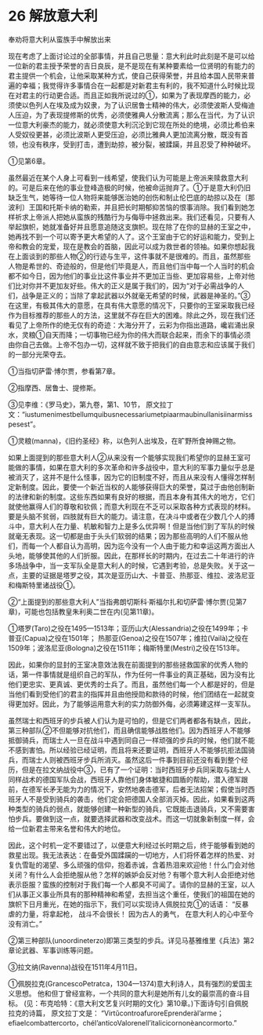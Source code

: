 # 26 解放意大利

奉劝将意大利从蛮族手中解放出来

现在考虑了上面讨论过的全部事情，并且自己思量：意大利此时此刻是不是可以给一位新的君主授予荣誉的吉日良辰，是不是现在有某种要素给一位贤明的有能力的君主提供一个机会，让他采取某种方式，使自己获得荣誉，并且给本国人民带来普遍的幸福；我觉得许多事情合在一起都是对新君主有利的，我不知道什么时候比现在对君主的行动更合适。而且正如我所说过的①，如果为了表现摩西的能力，必须使以色列人在埃及成为奴隶，为了认识居鲁士精神的伟大，必须使波斯人受梅迪人压迫，为了表现提修斯的优秀，必须使雅典人分散流离；那么在当代，为了认识一位意大利豪杰的能力，就必须使意大利沉沦到它现在所处的绝境，必须比希伯来人受奴役更甚，必须比波斯人更受压迫，必须比雅典人更加流离分散，既没有首领，也没有秩序，受到打击，遭到劫掠，被分裂，被蹂躏，并且忍受了种种破坏。

①见第6章。

虽然最近在某个人身上可看到一线希望，使我们认为可能是上帝派来赎救意大利的。可是后来在他的事业登峰造极的时候，他被命运抛弃了。①于是意大利仍旧缺乏生气，她等待一位人物将来能够医治她的创伤和制止伦巴底的劫掠以及在〔那波利〕王国和托斯卡纳的勒索，并且把长时期郁抑苦恼的恨事消除。我们看到她怎样祈求上帝派人把她从蛮族的残酷行为与侮辱中拯救出来。我们还看见，只要有人举起旗帜，她就准备好并且愿意追随这支旗帜。现在除了在你的显赫的王室之中，她再找不到一个可以寄予更大希望的人了。这个王室由于它的好运和能力，受到上帝和教会的宠爱，现在是教会的首脑，因此可以成为救世者的领袖。如果你想起我在上面谈到的那些人物②的行迹与生平，这件事就不是很难的。而且，虽然那些人物是希世的、奇迹般的，但是他们毕竟是人，而且他们当中每一个人当时的机会都不如今日，因为他们的事业比这件事业并不更加正当些、更加容易些，上帝对他们比对你并不更加友好些。伟大的正义是属于我们的，因为“对于必需战争的人们，战争是正义的；当除了拿起武器以外就毫无希望的时候，武器是神圣的。”③在这里，有极其伟大的意愿，在具有伟大意愿的情况下，只要你的王室采取我已经作为目标推荐的那些人的方法，这里就不存在巨大的困难。除此之外，现在我们还看见了上帝所作的绝无仅有的奇迹：大海分开了，云彩为你指出道路，巉岩涌出泉水，灵粮①自天而降；一切事物已经为你的伟大而联合起来，而余下的事情必须由你自己去做。上帝不包办一切，这样就不致于把我们的自由意志和应该属于我们的一部分光荣夺去。

①当指切萨雷·博尔贾，参看第7章。

②指摩西、居鲁士、提修斯。

③见李维：《罗马史》，第九卷，第1、10节，
原文拉丁文：“iustumenimestbellumquibusnecessariumetpiaarmaubinullanisiinarmisspesest”。

①灵粮(manna)，《旧约圣经》称，以色列人出埃及，在旷野所食神赐之物。

如果上面提到的那些意大利人②从来没有一个能够实现我们希望你的显赫王室可能做的事情，如果在意大利的多次革命和许多战役中，意大利的军事力量似乎总是被消灭了，这并不是什么怪事，因为它的旧制度不好，而且从来没有人懂得怎样制定新制度。因此，要使一个新近当权的人能够获得巨大的荣誉，莫过于由他创制新的法律和新的制度。这些东西如果有良好的根据，而且本身有其伟大的地方，它们就使他赢得人们的尊敬和钦佩；而意大利现在不乏可以采取各种方式表现的材料。要是头脑不贫弱，四肢就有巨大的能力。请注意，在决斗中或者在少数几个人的搏斗中，意大利人在力量、机敏和智力上是多么优异啊！但是当他们到了军队的时候就毫无表现。这一切都是由于头头们软弱的结果；因为那些高明的人们不服从他们，而每一个人都自认为高明，因为迄今没有一个人由于能力和幸运这两方面出人头地，能够使其他的人们折服。因此，在那样长的时期内，在过去二十年进行的许多场战争中，当一支军队全是意大利人的时候，它遇到考验，总是失败。关于这一点，主要的证据是塔罗之役，其次是亚历山大、卡普亚、热那亚、维拉、波洛尼亚和梅斯特里诸战役①。

②“上面提到的那些意大利人”当指弗朗切斯科·斯福尔扎和切萨雷·博尔贾(见第7章)，可能也包括教皇朱利奥二世在内(见第11章)。

①塔罗(Taro)之役在1495—1513年；亚历山大(Alessandria)之役在1499年；卡普亚(Capua)之役在1501年；
热那亚(Genoa)之役在1507年；维拉(Vailà)之役在1509年；波洛尼亚(Bologna)之役在1511年；梅斯特里(Mestri)之役在1513年。

因此，如果你的显封的王室决意效法我在前面提到的那些拯救国家的优秀人物的话，第一件事情就是组织自己的军队，作为任何一件事业的真正基础，因为没有比他们更忠实、更真诚、更优秀的士兵了。而且，虽然他们每一个人都是好的，但是当他们看到受他们的君主的指挥并且由他授勋和款待的时候，他们团结在一起就变得更加好。因此，为了能够运用意大利的实力防御外侮，必须筹建这样一支军队。

虽然瑞士和西班牙的步兵被人们认为是可怕的，但是它们两者都各有缺点，因此，第三种部队②不但能够对抗他们，而且确信能够战胜他们。因为西班牙人不能够抵御骑兵，而瑞士人一旦在战斗中遇到同自己一样顽强的步兵的时候，他们就不能不感到害怕。所以经验已经证明，而且将来还要证明，西班牙人不能够抗拒法国骑兵，而瑞士人则被西班牙步兵所消灭。虽然这后一件事到目前还没有看到整个经历，但是在拉文纳战役中③，已有了一个证明：当时西班牙步兵同采取与瑞士人同样战术的德国军队会战，西班牙人靠他们身体敏捷和圆盾的帮助，潜入德军跟前，在德军长矛无能为力的情况下，安然地袭击德军，后者无法招架；假使当时西班牙人不是受到骑兵的袭击，他们定会把德国人全部消灭掉。因此，如果看到这两种类型的骑兵的弱点，就能够创建一种新型的骑兵，它既能击退骑兵，又不需要害怕步兵。要做到这一点，就要选择武器和改变战术。而这一切就象新制度一样，会给一位新君主带来名誉和伟大的地位。

因此，这个时机一定不要错过了，以便意大利经过长时期之后，终于能够看到她的救星出现。我无法表达：在备受外国蹂躏的一切地方，人们将怀着怎样的热爱、对复仇雪耻的渴望、多么顽强的信仰，抱着赤诚，含着热泪来欢迎他！什么门会对他关闭？有什么人会拒绝服从他？怎样的嫉妒会反对他？有哪个意大利人会拒绝对他表示臣服？蛮族的控制对于我们每一个人都臭不可闻了。请你的显赫的王室，以人们从事正义事业所具有的那种精神和希望，去担当这个重任，使我们的祖国在她的旗帜下日月重光，在她的指示下，我们可以实现诗人佩脱拉克①的话语：
“反暴虐的力量，将拿起枪，
战斗不会很长！
因为古人的勇气，
在意大利人的心中至今没有消亡。”

②第三种部队(unoordineterzo)即第三类型的步兵。详见马基雅维里《兵法》第2章论武器、军事训练等问题。

③拉文纳(Ravenna)战役在1511年4月11日。

①佩脱拉克(GrancescoPetratca，1304—1374)意大利诗人，具有强烈的爱国主义思想。
他和但丁曾经宣称，一个共同的意大利是她所有儿女的最崇高的奋斗目标。
(见：布克哈特：《意大利文艺复兴时期的文化》第10章。)下面诗句引自佩脱拉克的诗篇，
原文拉丁文是：
“VirtǔcontroafuroreEprenderàl’arme；efiaelcombattercorto，chél’anticoValorenell’italicicornonèancormorto.”
